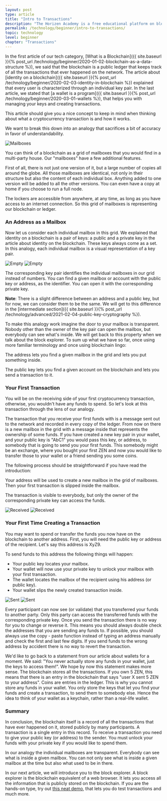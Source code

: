 ```yaml
---
layout: post
type: article
title: "Intro to Transactions"
description: "The Horizen Academy is a free educational platform on blockchain technology, cryptocurrency, and privacy. In this article, we explain how cryptocurrency transactions work at a beginner level."
permalink: /technology/beginner/intro-to-transactions/
topic: technology
level: beginner
chapter: "Transactions"
---
```


In the first article of our tech category, [What is a Blockchain]({{ site.baseurl }}{% post_url /technology/beginner/2020-01-02-blockchain-as-a-data-structure %}), we said that the blockchain is a public ledger that keeps track of all the transactions that ever happened on the network. The article about [identity on a blockchain]({{ site.baseurl }}{% post_url /technology/beginner/2020-02-03-identity-in-blockchain %}) explained that every user is characterized through an individual key pair. In the last article, we stated that [a wallet is a program]({{ site.baseurl }}{% post_url /technology/beginner/2020-03-01-wallets %}), that helps you with managing your keys and creating transactions. 

This article should give you a nice concept to keep in mind when thinking about what a cryptocurrency transaction is and how it works. 

We want to break this down into an analogy that sacrifices a bit of accuracy in favor of understandability.

![Mailboxes](/assets/post_files/technology/beginner/intro-to-transactions-basic/mailboxes.png)

You can think of a blockchain as a grid of mailboxes that you would find in a multi-party house. Our "mailboxes" have a few additional features.

First of all, there is not just one version of it, but a large number of copies all around the globe. All those mailboxes are identical, not only in their structure but also the content of each individual box. Anything added to one version will be added to all the other versions. You can even have a copy at home if you choose to run a full node.

The lockers are accessible from anywhere, at any time, as long as you have access to an internet connection. So this grid of mailboxes is representing our blockchain or ledger. 

### An Address as a Mailbox

Now let us consider each individual mailbox in this grid. We explained that identity on a blockchain is a pair of keys: a public and a private key in the article about identity on the blockchain. These keys always come as a set. In this analogy, each individual mailbox is a visual representation of a key pair.

![Empty](/assets/post_files/technology/beginner/intro-to-transactions-basic/T1_empty_D.jpg)
![Empty](/assets/post_files/technology/beginner/intro-to-transactions-basic/T1_empty_M.jpg)


The corresponding key pair identifies the individual mailboxes in our grid instead of numbers. You can find a given mailbox or account with the public key or address, as the identifier. You can open it with the corresponding private key.

**Note**: There is a slight difference between an address and a public key, but for now, we can consider them to be the same. We will get to this difference in the [intermediate section]({{ site.baseurl }}{% post_url /technology/advanced/2021-02-04-public-key-cryptography %}).

To make this analogy work imagine the door to your mailbox is transparent. Nobody other than the owner of the key pair can open the mailbox, but everybody can see what's inside. We will get back to this property when we talk about the block explorer. To sum up what we have so far, once using more familiar terminology and once using blockchain lingo:

The address lets you find a given mailbox in the grid and lets you put something inside.

The public key lets you find a given account on the blockchain and lets you send a transaction to it.

### Your First Transaction

You will be on the receiving side of your first cryptocurrency transaction, otherwise, you wouldn't have any funds to spend. So let's look at this transaction through the lens of our analogy.

The transaction that you receive your first funds with is a message sent out to the network and recorded in every copy of the ledger. From now on there is a new mailbox in the grid with a message inside that represents the ownership of some funds. If you have created a new key pair in your wallet, and your public key is "AbC1" you would pass this key, or address, to somebody that is going to send you your first funds. This somebody might be an exchange, where you bought your first ZEN and now you would like to transfer those to your wallet or a friend sending you some coins.

The following process should be straightforward if you have read the introduction:

Your address will be used to create a new mailbox in the grid of mailboxes. Then your first transaction is slipped inside the mailbox.

The transaction is visible to everybody, but only the owner of the corresponding private key can access the funds.

![Received](/assets/post_files/technology/beginner/intro-to-transactions-basic/T2_received_D.jpg)
![Received](/assets/post_files/technology/beginner/intro-to-transactions-basic/T2_received_M.jpg)

### Your First Time Creating a Transaction

You may want to spend or transfer the funds you now have on the blockchain to another address. First, you will need the public key or address of the recipient. Let's say this address is XyZ9.

To send funds to this address the following things will happen:

 - Your public key locates your mailbox.
 - Your wallet will now use your private key to unlock your mailbox with your first transaction.
 - The wallet locates the mailbox of the recipient using his address (or public key).
 - Your wallet slips the newly created transaction inside.

![Sent](/assets/post_files/technology/beginner/intro-to-transactions-basic/T3_sent_D.jpg)
![Sent](/assets/post_files/technology/beginner/intro-to-transactions-basic/T3_sent_M.jpg)

Every participant can now see (or validate) that you transferred your funds to another party. Only this party can access the transferred funds with the corresponding private key. Once you send the transaction there is no way for you to change or reverse it. This means you should always double check the addresses that you are sending any funds to. If possible, you should always use the copy - paste function instead of typing an address manually and check the first and last few digits. If you send funds to the wrong address by accident there is no way to revert the transaction.

We'd like to go back to a statement from our article about wallets for a moment. We said: "You never actually store any funds in your wallet, just the keys to access them!". We hope by now this statement makes more sense. The blockchain stores all the transactions. If you own 5 ZEN, this means that there is an entry in the blockchain that says "user X sent 5 ZEN to your address". Coins are entries in the ledger. This is why you cannot store any funds in your wallet. You only store the keys that let you find your funds and create a transaction, to send them to somebody else. Hence the idea to think of your wallet as a keychain, rather than a real-life wallet.

### Summary

In conclusion, the blockchain itself is a record of all the transactions that have ever happened on it, stored publicly by many participants. A transaction is a single entry in this record. To receive a transaction you need to give your public key (or address) to the sender. You must unlock your funds with your private key if you would like to spend them.

In our analogy the individual mailboxes are transparent. Everybody can see what is inside a given mailbox. You can not only see what is inside a given mailbox at the time but also what used to be in there.

In our next article, we will introduce you to the block explorer. A block explorer is the blockchain equivalent of a web browser. It lets you access all the information that is publicly stored on the blockchain. If you are the hands-on type, try out [this neat demo](https://coindemo.io/), that lets you do test transactions and much more.
